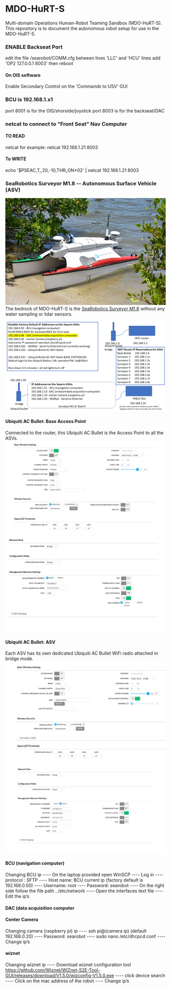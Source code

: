 # MDO-HuRT-S
Multi-domain Operations Human-Robot Teaming Sandbox (MDO-HuRT-S). This repository is to document the autonomous robot setup for use in the MDO-HuRT-S.

### ENABLE Backseat Port
edit the file /searobot/COMM.cfg
between lines 'LLC' and 'HCU' lines
add 'OP2 127.0.0.1 8003'
then reboot

#### On OIS software
Enable Secondary Control on the 'Commands to USV' GUI

### BCU is 192.168.1.x1
port 8001 is for the OIS/shorside/joystick
port 8003 is for the backseat/DAC

### netcat to connect to "Front Seat" Nav Computer
#### TO READ
netcat <IP> <port>
for example: netcat 192.168.1.21 8003

#### To WRITE
  echo '$PSEAC,T,,20,-10,THR_ON*02' | netcat 192.168.1.21 8003

### SeaRobotics Surveyor M1.8 -- Autonomous Surface Vehicle (ASV)
![Surveyor M1.8](sr-surveyorm1-8-shore.jpg)
The bedrock of MDO-HuRT-S is the [SeaRobotics Surveyor M1.8](https://www.searobotics.com/products/autonomous-surface-vehicles/sr-surveyor-class) without any water sampling or lidar sensors.

![Network Setup](searobotics-setup.png)

#### Ubiquiti AC Bullet: Base Access Point
Connected to the router, this Ubiquiti AC Bullet is the Access Point to all the ASVs.
  ![base station settings](basestation_wireless_settings.png)
   ![base station settings2](basestation_network_settings.png)

#### Ubiquiti AC Bullet: ASV
Each ASV has its own dedicated Ubiquiti AC Bullet WiFi radio attached in bridge mode.
  ![boat bullet settings](boat_ubiquiti_wireless_settings.png)
![boat bullet settings2](boat_ubiquiti_network_settings.png)
  
  
#### BCU (navigation computer)
  Changing BCU ip ----
On the laptop provided open WinSCP ----
Log in ----
    protocol : SFTP ----
    Host name: BCU current ip (factory default is 192.168.0.50) ----
    Username: root ----
    Password: searobot ----
On the right side follow the file path ../etc/network ----
Open the interfaces text file ----
Edit the ip’s


#### DAC (data acquisition computer

#### Center Camera
  Changing camera (raspberry pi) ip ----
ssh pi@(camera ip) (default 192.168.0.20) ---- 
Password: searobot ----
sudo nano /etc/dhcpcd.conf ----
Change ip’s
  
#### wiznet
  Changing wiznet ip ----
Download wiznet configuration tool
https://github.com/Wiznet/WIZnet-S2E-Tool-GUI/releases/download/V1.5.0/wizconfig-V1.5.0.exe ----
click device search ----
Click on the mac address of the robot ----
Change ip’s


